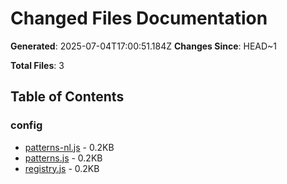 # Changed Files Documentation

**Generated**: 2025-07-04T17:00:51.184Z
**Changes Since**: HEAD~1

**Total Files**: 3

## Table of Contents

### config

- [patterns-nl.js](../architecture/reference/configuration/patterns-nl.md) - 0.2KB
- [patterns.js](../architecture/reference/configuration/patterns.md) - 0.2KB
- [registry.js](../architecture/reference/configuration/registry.md) - 0.2KB


